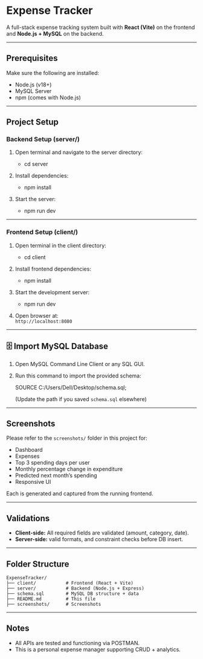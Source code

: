 
# Expense Tracker 

A full-stack expense tracking system built with **React (Vite)** on the frontend and **Node.js + MySQL** on the backend.

---

## Prerequisites

Make sure the following are installed:

- Node.js (v18+)
- MySQL Server
- npm (comes with Node.js)

---

## Project Setup

### Backend Setup (server/)

1. Open terminal and navigate to the server directory:
   - cd server
   

2. Install dependencies:
   -  npm install


3. Start the server:
   
   - npm run dev
   

---

###  Frontend Setup (client/)

1. Open terminal in the client directory:
   
   - cd client
   

2. Install frontend dependencies:
   
   - npm install
   

3. Start the development server:
   
   - npm run dev
   

4. Open browser at:  
    `http://localhost:8080`

---

## 🗄️ Import MySQL Database

1. Open MySQL Command Line Client or any SQL GUI.

2. Run this command to import the provided schema:
   
   SOURCE C:/Users/Dell/Desktop/schema.sql;
   
   (Update the path if you saved `schema.sql` elsewhere)

---

## Screenshots

Please refer to the `screenshots/` folder in this project for:

- Dashboard
- Expenses
- Top 3 spending days per user
- Monthly percentage change in expenditure
- Predicted next month’s spending
- Responsive UI

Each is generated and captured from the running frontend.

---

## Validations

- **Client-side:** All required fields are validated (amount, category, date).
- **Server-side:**  valid formats, and constraint checks before DB insert.

---

## Folder Structure

```
ExpenseTracker/
├── client/           # Frontend (React + Vite)
├── server/           # Backend (Node.js + Express)
├── schema.sql        # MySQL DB structure + data
├── README.md         # This file
├── screenshots/      # Screenshots 
```

---

## Notes

- All APIs are tested and functioning via POSTMAN.
- This is a personal expense manager supporting CRUD + analytics.

